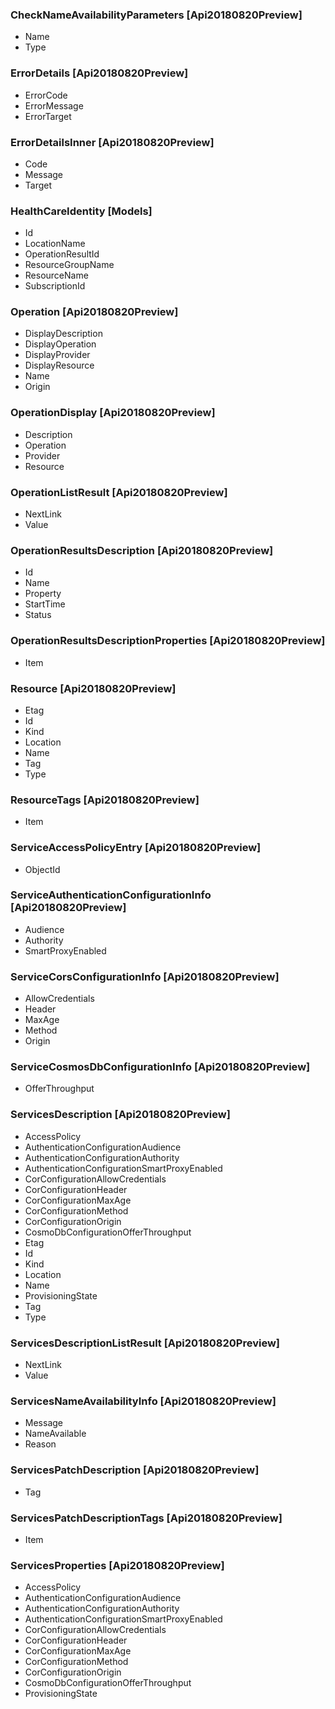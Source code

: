 ### CheckNameAvailabilityParameters [Api20180820Preview]
  - Name
  - Type

### ErrorDetails [Api20180820Preview]
  - ErrorCode
  - ErrorMessage
  - ErrorTarget

### ErrorDetailsInner [Api20180820Preview]
  - Code
  - Message
  - Target

### HealthCareIdentity [Models]
  - Id
  - LocationName
  - OperationResultId
  - ResourceGroupName
  - ResourceName
  - SubscriptionId

### Operation [Api20180820Preview]
  - DisplayDescription
  - DisplayOperation
  - DisplayProvider
  - DisplayResource
  - Name
  - Origin

### OperationDisplay [Api20180820Preview]
  - Description
  - Operation
  - Provider
  - Resource

### OperationListResult [Api20180820Preview]
  - NextLink
  - Value

### OperationResultsDescription [Api20180820Preview]
  - Id
  - Name
  - Property
  - StartTime
  - Status

### OperationResultsDescriptionProperties [Api20180820Preview]
  - Item

### Resource [Api20180820Preview]
  - Etag
  - Id
  - Kind
  - Location
  - Name
  - Tag
  - Type

### ResourceTags [Api20180820Preview]
  - Item

### ServiceAccessPolicyEntry [Api20180820Preview]
  - ObjectId

### ServiceAuthenticationConfigurationInfo [Api20180820Preview]
  - Audience
  - Authority
  - SmartProxyEnabled

### ServiceCorsConfigurationInfo [Api20180820Preview]
  - AllowCredentials
  - Header
  - MaxAge
  - Method
  - Origin

### ServiceCosmosDbConfigurationInfo [Api20180820Preview]
  - OfferThroughput

### ServicesDescription [Api20180820Preview]
  - AccessPolicy
  - AuthenticationConfigurationAudience
  - AuthenticationConfigurationAuthority
  - AuthenticationConfigurationSmartProxyEnabled
  - CorConfigurationAllowCredentials
  - CorConfigurationHeader
  - CorConfigurationMaxAge
  - CorConfigurationMethod
  - CorConfigurationOrigin
  - CosmoDbConfigurationOfferThroughput
  - Etag
  - Id
  - Kind
  - Location
  - Name
  - ProvisioningState
  - Tag
  - Type

### ServicesDescriptionListResult [Api20180820Preview]
  - NextLink
  - Value

### ServicesNameAvailabilityInfo [Api20180820Preview]
  - Message
  - NameAvailable
  - Reason

### ServicesPatchDescription [Api20180820Preview]
  - Tag

### ServicesPatchDescriptionTags [Api20180820Preview]
  - Item

### ServicesProperties [Api20180820Preview]
  - AccessPolicy
  - AuthenticationConfigurationAudience
  - AuthenticationConfigurationAuthority
  - AuthenticationConfigurationSmartProxyEnabled
  - CorConfigurationAllowCredentials
  - CorConfigurationHeader
  - CorConfigurationMaxAge
  - CorConfigurationMethod
  - CorConfigurationOrigin
  - CosmoDbConfigurationOfferThroughput
  - ProvisioningState

